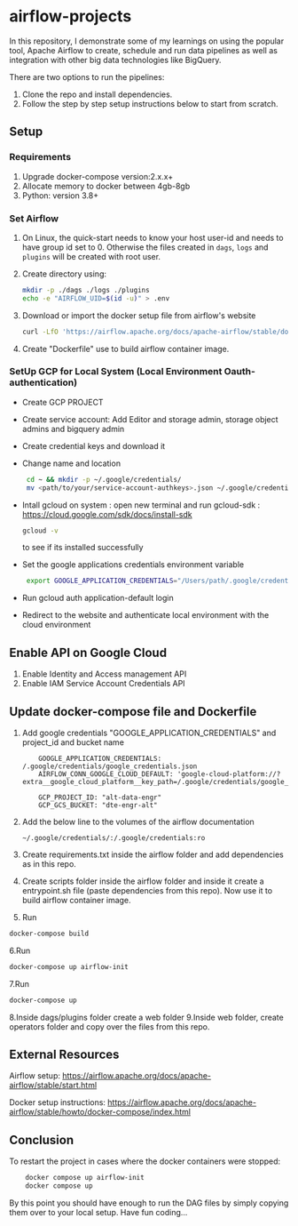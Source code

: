 # airflow-projects

In this repository, I demonstrate some of my learnings on using the popular tool, Apache Airflow to create, schedule and run data pipelines as well as integration with other big data technologies like BigQuery.

There are two options to run the pipelines:

1. Clone the repo and install dependencies.
2. Follow the step by step setup instructions below to start from scratch.

## Setup

### Requirements

1. Upgrade docker-compose version:2.x.x+
2. Allocate memory to docker between 4gb-8gb
3. Python: version 3.8+

### Set Airflow

1. On Linux, the quick-start needs to know your host user-id and needs to have group id set to 0.
    Otherwise the files created in `dags`, `logs` and `plugins` will be created with root user.

2. Create directory using:

    ```bash
    mkdir -p ./dags ./logs ./plugins
    echo -e "AIRFLOW_UID=$(id -u)" > .env
    ```

3. Download or import the docker setup file from airflow's website

   ```bash
   curl -LfO 'https://airflow.apache.org/docs/apache-airflow/stable/docker-compose.yaml'
   ```

4. Create "Dockerfile" use to build airflow container image.

### SetUp GCP for Local System (Local Environment Oauth-authentication)

- Create GCP PROJECT
- Create service account: Add Editor and storage admin, storage object admins and bigquery admin
- Create credential keys and download it
- Change name and location

   ```bash
    cd ~ && mkdir -p ~/.google/credentials/
    mv <path/to/your/service-account-authkeys>.json ~/.google/credentials/google_credentials.json
   ```

- Intall gcloud on system : open new terminal and run    gcloud-sdk : <https://cloud.google.com/sdk/docs/install-sdk>

    ```bash
    gcloud -v
    ```

  to see if its installed successfully
- Set the google applications credentials environment variable

  ```bash
   export GOOGLE_APPLICATION_CREDENTIALS="/Users/path/.google/credentials/google_credentials.json"
  ```

- Run gcloud auth application-default login

- Redirect to the website and authenticate local environment with the cloud environment

## Enable API on Google Cloud

1. Enable Identity  and Access management API
2. Enable IAM Service Account Credentials API

## Update docker-compose file and Dockerfile

1. Add google credentials "GOOGLE_APPLICATION_CREDENTIALS" and project_id  and bucket name

    ```none
        GOOGLE_APPLICATION_CREDENTIALS: /.google/credentials/google_credentials.json
        AIRFLOW_CONN_GOOGLE_CLOUD_DEFAULT: 'google-cloud-platform://?extra__google_cloud_platform__key_path=/.google/credentials/google_credentials.json'

        GCP_PROJECT_ID: "alt-data-engr"
        GCP_GCS_BUCKET: "dte-engr-alt"
    ```

2. Add the below line to the volumes of the airflow documentation

    ```none
    ~/.google/credentials/:/.google/credentials:ro
    ```

3. Create requirements.txt inside the airflow folder and add dependencies as in this repo.
4. Create scripts folder inside the airflow folder and inside it create a entrypoint.sh file (paste dependencies from this repo). Now use it to build airflow container image.
5. Run

  ``` bash
  docker-compose build
  ```

6.Run

  ``` bash
  docker-compose up airflow-init
  ```

7.Run

  ``` bash
  docker-compose up
  ```

8.Inside dags/plugins folder create a web folder
9.Inside web folder, create operators folder and copy over the files from this repo.

## External Resources

Airflow setup: [<https://airflow.apache.org/docs/apache-airflow/stable/start.html>](https://airflow.apache.org/docs/apache-airflow/stable/start.html)

Docker setup instructions: <https://airflow.apache.org/docs/apache-airflow/stable/howto/docker-compose/index.html>

## Conclusion

To restart the project in cases where the docker containers were stopped:

```bash
    docker compose up airflow-init
    docker compose up
```

By this point you should have enough to run the DAG files by simply copying them over to your local setup. Have fun coding...
